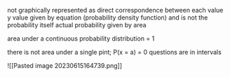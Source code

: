 not graphically represented as direct correspondence between each value
y value given by equation (probability density function) and is not the probability itself
actual probability given by area


area under a continuous probability distribution = 1

there is not area under a single pint; P(x = a) = 0
questions are in intervals

![[Pasted image 20230615164739.png]]